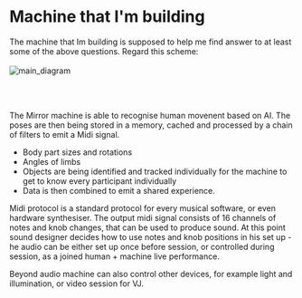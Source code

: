 # Machine that I'm building
The machine that Im building is supposed to help me find answer to at least some of the above questions.
Regard this scheme:
<br>
<br>
![main_diagram](main_diagram.png)

<br>
<br>

The Mirror machine is able to recognise human movenent based on AI. 
The poses are then being stored in a memory, cached and processed by a chain of filters to emit a Midi signal. 
 - Body part sizes and rotations
 - Angles of limbs
 - Objects are being identified and tracked individually for the machine to get to know every participant individually
 - Data is then combined to emit a shared experience.

Midi protocol is a standard protocol for every musical software, or even hardware synthesiser. The output midi signal consists of 16 channels of notes and knob changes, that can be used to produce sound. 
At this point sound designer decides how to use notes and knob positions in his set up - he audio can be either set up once before session, or controlled during session, as a joined human + machine live performance.

Beyond audio machine can also control other devices, for example light and illumination, or video session for VJ.

